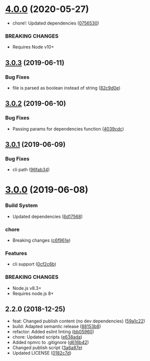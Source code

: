 # [4.0.0](https://github.com/unlight/changed/compare/v3.0.3...v4.0.0) (2020-05-27)


* chore!: Updated dependencies ([0756530](https://github.com/unlight/changed/commit/0756530ee2ee4b2197d4a195828a3694e6264dbd))


### BREAKING CHANGES

* Requires Node v10+

## [3.0.3](https://github.com/unlight/changed/compare/v3.0.2...v3.0.3) (2019-06-11)


### Bug Fixes

* file is parsed as boolean instead of string ([82c9d0e](https://github.com/unlight/changed/commit/82c9d0e))

## [3.0.2](https://github.com/unlight/changed/compare/v3.0.1...v3.0.2) (2019-06-10)


### Bug Fixes

* Passing params for dependencies function ([4039cdc](https://github.com/unlight/changed/commit/4039cdc))

## [3.0.1](https://github.com/unlight/changed/compare/v3.0.0...v3.0.1) (2019-06-09)


### Bug Fixes

* cli path ([96fab34](https://github.com/unlight/changed/commit/96fab34))

# [3.0.0](https://github.com/unlight/changed/compare/v2.2.0...v3.0.0) (2019-06-08)


### Build System

* Updated dependencies ([6d17568](https://github.com/unlight/changed/commit/6d17568))


### chore

* Breaking changes ([c6f961e](https://github.com/unlight/changed/commit/c6f961e))


### Features

* cli support ([0cf2c6b](https://github.com/unlight/changed/commit/0cf2c6b))


### BREAKING CHANGES

* Node.js v8.3+
* Requires node.js 8+

## 2.2.0 (2018-12-25)

* feat: Changed publish content (no dev dependencies) ([59a1c22](https://github.com/unlight/changed/commit/59a1c22))
* build: Adapted semantic release ([88153b8](https://github.com/unlight/changed/commit/88153b8))
* refactor: Added eslint linting ([bb05960](https://github.com/unlight/changed/commit/bb05960))
* chore: Updated scripts ([e638ada](https://github.com/unlight/changed/commit/e638ada))
* Added npmrc to .gitignore ([d616b42](https://github.com/unlight/changed/commit/d616b42))
* Changed publish script ([3a6a87e](https://github.com/unlight/changed/commit/3a6a87e))
* Updated LICENSE ([0182c7d](https://github.com/unlight/changed/commit/0182c7d))

